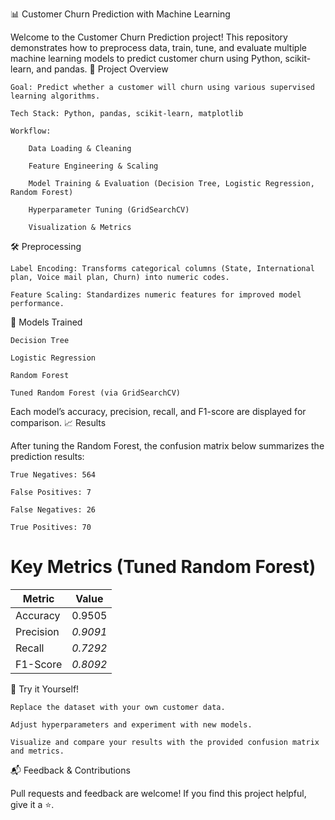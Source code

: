 📊 Customer Churn Prediction with Machine Learning

Welcome to the Customer Churn Prediction project! This repository demonstrates how to preprocess data, train, tune, and evaluate multiple machine learning models to predict customer churn using Python, scikit-learn, and pandas.
🚀 Project Overview

    Goal: Predict whether a customer will churn using various supervised learning algorithms.

    Tech Stack: Python, pandas, scikit-learn, matplotlib

    Workflow:

        Data Loading & Cleaning

        Feature Engineering & Scaling

        Model Training & Evaluation (Decision Tree, Logistic Regression, Random Forest)

        Hyperparameter Tuning (GridSearchCV)

        Visualization & Metrics


🛠️ Preprocessing

    Label Encoding: Transforms categorical columns (State, International plan, Voice mail plan, Churn) into numeric codes.

    Feature Scaling: Standardizes numeric features for improved model performance.

🤖 Models Trained

    Decision Tree

    Logistic Regression

    Random Forest

    Tuned Random Forest (via GridSearchCV)

Each model’s accuracy, precision, recall, and F1-score are displayed for comparison.
📈 Results

After tuning the Random Forest, the confusion matrix below summarizes the prediction results:

    True Negatives: 564

    False Positives: 7

    False Negatives: 26

    True Positives: 70
    

# Key Metrics (Tuned Random Forest)
| Metric    | Value    |
| --------- | ---------|
| Accuracy  |  0.9505  |
| Precision | *0.9091* |
| Recall    | *0.7292* |
| F1-Score  | *0.8092* |


🌟 Try it Yourself!

    Replace the dataset with your own customer data.

    Adjust hyperparameters and experiment with new models.

    Visualize and compare your results with the provided confusion matrix and metrics.

📬 Feedback & Contributions

Pull requests and feedback are welcome! If you find this project helpful, give it a ⭐️.
